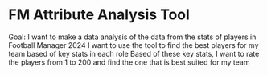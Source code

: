 # FM Attribute Analysis Tool

Goal: I want to make a data analysis of the data from the stats of players in Football Manager 2024
I want to use the tool to find the best players for my team based of key stats in each role
Based of these key stats,  I want to rate the players from 1 to 200 and find the one that is best suited for my team 